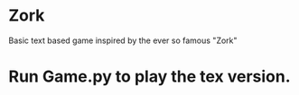 # Zork
Basic text based game inspired by the ever so famous "Zork"

# Run Game.py to play the tex version.
